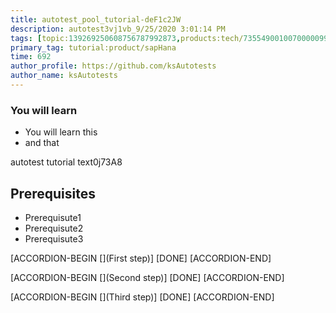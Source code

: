 ```yaml
---
title: autotest_pool_tutorial-deF1c2JW
description: autotest3vj1vb_9/25/2020 3:01:14 PM
tags: [topic:139269250608756787992873,products:tech/73554900100700000996,tutorial:experience/advanced]
primary_tag: tutorial:product/sapHana
time: 692
author_profile: https://github.com/ksAutotests
author_name: ksAutotests
---
```

### You will learn
- You will learn this
- and that

autotest tutorial text0j73A8

## Prerequisites
- Prerequisute1
- Prerequisute2
- Prerequisute3

[ACCORDION-BEGIN [](First step)]
[DONE]
[ACCORDION-END]

[ACCORDION-BEGIN [](Second step)]
[DONE]
[ACCORDION-END]

[ACCORDION-BEGIN [](Third step)]
[DONE]
[ACCORDION-END]

